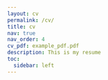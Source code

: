 ```yaml
---
layout: cv
permalink: /cv/
title: cv
nav: true
nav_order: 4
cv_pdf: example_pdf.pdf
description: This is my resume
toc:
  sidebar: left
---
```

